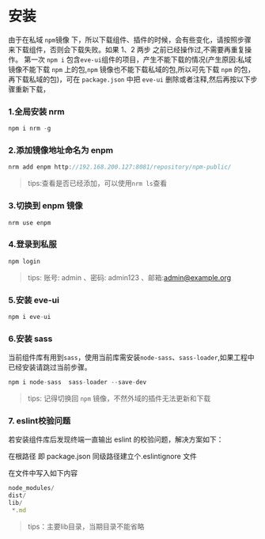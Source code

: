 # 安装

由于在私域 `npm`镜像 下，所以下载组件、插件的时候，会有些变化，请按照步骤来下载组件，否则会下载失败。如果 1、2 两步 之前已经操作过,不需要再重复操作。
第一次 `npm i` 包含`eve-ui`组件的项目，产生不能下载的情况(产生原因:私域镜像不能下载 `npm` 上的包,`npm` 镜像也不能下载私域的包,所以可先下载 `npm` 的包，再下载私域的包)，可在 `package.json` 中把 `eve-ui` 删除或者注释,然后再按以下步骤重新下载，

### 1.全局安装 nrm

```js
npm i nrm -g
```

### 2.添加镜像地址命名为 enpm

```js
nrm add enpm http://192.168.200.127:8081/repository/npm-public/
```

> tips:查看是否已经添加，可以使用`nrm ls`查看

###  3.切换到 enpm 镜像

```js
nrm use enpm
```

###  4.登录到私服

```js
npm login
```

> tips: 账号: admin 、密码: admin123 、邮箱:admin@example.org

###  5.安装 eve-ui

```js
npm i eve-ui
```

###  6.安装 sass
当前组件库有用到`sass`，使用当前库需安装`node-sass`、`sass-loader`,如果工程中已经安装请跳过当前步骤。
```js
npm i node-sass  sass-loader --save-dev
```

> tips: 记得切换回 `npm` 镜像，不然外域的插件无法更新和下载

### 7. eslint校验问题

若安装组件库后发现终端一直输出 eslint 的校验问题，解决方案如下：

在根路径 即 package.json 同级路径建立个.eslintignore 文件

在文件中写入如下内容

```js
node_modules/
dist/
lib/
 *.md
```
> tips：主要lib目录，当期目录不能省略
